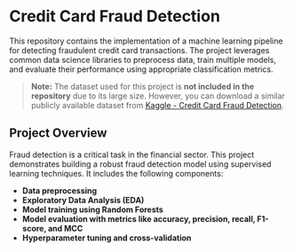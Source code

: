 # Credit Card Fraud Detection

This repository contains the implementation of a machine learning pipeline for detecting fraudulent credit card transactions. The project leverages common data science libraries to preprocess data, train multiple models, and evaluate their performance using appropriate classification metrics.

> **Note:** The dataset used for this project is **not included in the repository** due to its large size. However, you can download a similar publicly available dataset from [Kaggle - Credit Card Fraud Detection](https://www.kaggle.com/datasets/mlg-ulb/creditcardfraud).

## Project Overview

Fraud detection is a critical task in the financial sector. This project demonstrates building a robust fraud detection model using supervised learning techniques. It includes the following components:

- **Data preprocessing**
- **Exploratory Data Analysis (EDA)**
- **Model training using Random Forests**
- **Model evaluation with metrics like accuracy, precision, recall, F1-score, and MCC**
- **Hyperparameter tuning and cross-validation**
